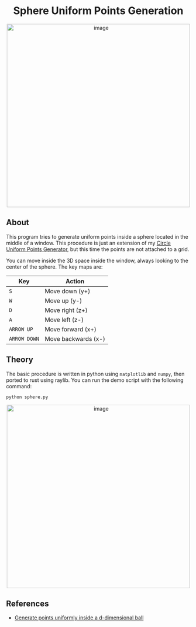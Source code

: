 <div align="center">
  <h1>Sphere Uniform Points Generation</h1>
  <img src="https://github.com/user-attachments/assets/ddc17c58-0b38-4bcd-991c-8e331a5c561d" alt="image" width="500" height="500">
</div>

## About

This program tries to generate uniform points inside a sphere located in the middle of 
a window. This procedure is just an extension of my [Circle Uniform Points Generator](https://github.com/dpv927/raylib/tree/main/CirclePointsGen),
but this time the points are not attached to a grid.

You can move inside the 3D space inside the window, always looking to the center
of the sphere. The key maps are:

| Key          | Action              |
|--------------|---------------------|
| `S`          | Move down (y+)      |
| `W`          | Move up (y-)        |
| `D`          | Move right (z+)     |
| `A`          | Move left (z-)      |
| `ARROW UP`   | Move forward (x+)   |
| `ARROW DOWN` | Move backwards (x-) |

## Theory

The basic procedure is written in python using `matplotlib` and `numpy`, then 
ported to rust using raylib. You can run the demo script with the following command:

```bash
python sphere.py
```

<div align="center">
  <img src="https://github.com/user-attachments/assets/d48800a1-cf83-41ef-95e5-e548ccaf4af4" alt="image" width="500" height="500">
</div>

## References

- <a href="https://blogs.sas.com/content/iml/2016/04/06/generate-points-uniformly-in-ball.html">Generate points uniformly inside a d-dimensional ball </a>
